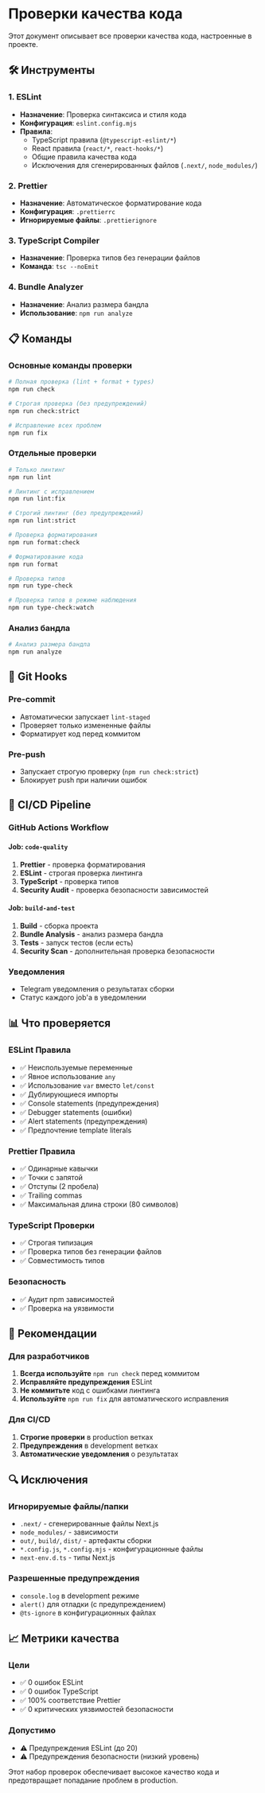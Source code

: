 # Проверки качества кода

Этот документ описывает все проверки качества кода, настроенные в проекте.

## 🛠️ Инструменты

### 1. ESLint

- **Назначение**: Проверка синтаксиса и стиля кода
- **Конфигурация**: `eslint.config.mjs`
- **Правила**:
  - TypeScript правила (`@typescript-eslint/*`)
  - React правила (`react/*`, `react-hooks/*`)
  - Общие правила качества кода
  - Исключения для сгенерированных файлов (`.next/`, `node_modules/`)

### 2. Prettier

- **Назначение**: Автоматическое форматирование кода
- **Конфигурация**: `.prettierrc`
- **Игнорируемые файлы**: `.prettierignore`

### 3. TypeScript Compiler

- **Назначение**: Проверка типов без генерации файлов
- **Команда**: `tsc --noEmit`

### 4. Bundle Analyzer

- **Назначение**: Анализ размера бандла
- **Использование**: `npm run analyze`

## 📋 Команды

### Основные команды проверки

```bash
# Полная проверка (lint + format + types)
npm run check

# Строгая проверка (без предупреждений)
npm run check:strict

# Исправление всех проблем
npm run fix
```

### Отдельные проверки

```bash
# Только линтинг
npm run lint

# Линтинг с исправлением
npm run lint:fix

# Строгий линтинг (без предупреждений)
npm run lint:strict

# Проверка форматирования
npm run format:check

# Форматирование кода
npm run format

# Проверка типов
npm run type-check

# Проверка типов в режиме наблюдения
npm run type-check:watch
```

### Анализ бандла

```bash
# Анализ размера бандла
npm run analyze
```

## 🔧 Git Hooks

### Pre-commit

- Автоматически запускает `lint-staged`
- Проверяет только измененные файлы
- Форматирует код перед коммитом

### Pre-push

- Запускает строгую проверку (`npm run check:strict`)
- Блокирует push при наличии ошибок

## 🚀 CI/CD Pipeline

### GitHub Actions Workflow

#### Job: `code-quality`

1. **Prettier** - проверка форматирования
2. **ESLint** - строгая проверка линтинга
3. **TypeScript** - проверка типов
4. **Security Audit** - проверка безопасности зависимостей

#### Job: `build-and-test`

1. **Build** - сборка проекта
2. **Bundle Analysis** - анализ размера бандла
3. **Tests** - запуск тестов (если есть)
4. **Security Scan** - дополнительная проверка безопасности

### Уведомления

- Telegram уведомления о результатах сборки
- Статус каждого job'а в уведомлении

## 📊 Что проверяется

### ESLint Правила

- ✅ Неиспользуемые переменные
- ✅ Явное использование `any`
- ✅ Использование `var` вместо `let/const`
- ✅ Дублирующиеся импорты
- ✅ Console statements (предупреждения)
- ✅ Debugger statements (ошибки)
- ✅ Alert statements (предупреждения)
- ✅ Предпочтение template literals

### Prettier Правила

- ✅ Одинарные кавычки
- ✅ Точки с запятой
- ✅ Отступы (2 пробела)
- ✅ Trailing commas
- ✅ Максимальная длина строки (80 символов)

### TypeScript Проверки

- ✅ Строгая типизация
- ✅ Проверка типов без генерации файлов
- ✅ Совместимость типов

### Безопасность

- ✅ Аудит npm зависимостей
- ✅ Проверка на уязвимости

## 🎯 Рекомендации

### Для разработчиков

1. **Всегда используйте** `npm run check` перед коммитом
2. **Исправляйте предупреждения** ESLint
3. **Не коммитьте** код с ошибками линтинга
4. **Используйте** `npm run fix` для автоматического исправления

### Для CI/CD

1. **Строгие проверки** в production ветках
2. **Предупреждения** в development ветках
3. **Автоматические уведомления** о результатах

## 🔍 Исключения

### Игнорируемые файлы/папки

- `.next/` - сгенерированные файлы Next.js
- `node_modules/` - зависимости
- `out/`, `build/`, `dist/` - артефакты сборки
- `*.config.js`, `*.config.mjs` - конфигурационные файлы
- `next-env.d.ts` - типы Next.js

### Разрешенные предупреждения

- `console.log` в development режиме
- `alert()` для отладки (с предупреждением)
- `@ts-ignore` в конфигурационных файлах

## 📈 Метрики качества

### Цели

- ✅ 0 ошибок ESLint
- ✅ 0 ошибок TypeScript
- ✅ 100% соответствие Prettier
- ✅ 0 критических уязвимостей безопасности

### Допустимо

- ⚠️ Предупреждения ESLint (до 20)
- ⚠️ Предупреждения безопасности (низкий уровень)

Этот набор проверок обеспечивает высокое качество кода и предотвращает попадание проблем в production.
